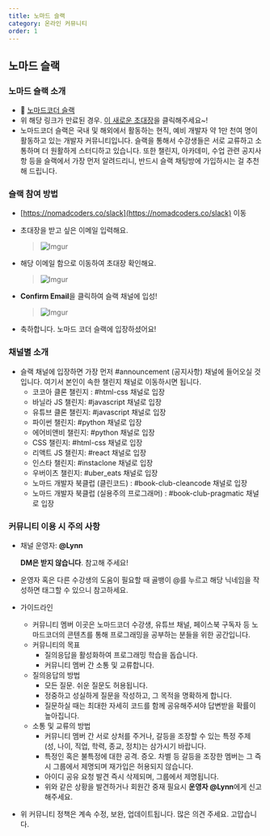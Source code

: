```yaml
---
title: 노마드 슬랙
category: 온라인 커뮤니티
order: 1
---
```


## 노마드 슬랙

### 노마드 슬랙 소개

- 🎈 [노마드코더 슬랙](https://nomadcoders.co/slack)
- 위 해당 링크가 만료된 경우. [이 새로운 초대장](https://join.slack.com/t/nomadcoders/shared_invite/zt-1donf8q81-_7ax_Pk8CVZUak~fRSFazg)을 클릭해주세요~!
- 노마드코더 슬랙은 국내 및 해외에서 활동하는 현직, 예비 개발자 약 1만 천여 명이 활동하고 있는 개발자 커뮤니티입니다. 슬랙을 통해서 수강생들은 서로 교류하고 소통하며 더 원활하게 스터디하고 있습니다. 또한 챌린지, 아카데미, 수업 관련 공지사항 등을 슬랙에서 가장 먼저 알려드리니, 반드시 슬랙 채팅방에 가입하시는 걸 추천해 드립니다.

### 슬랙 참여 방법

- [https://nomadcoders.co/slack](https://nomadcoders.co/slack) 이동
- 초대장을 받고 싶은 이메일 입력해요.

  > ![Imgur](https://i.ibb.co/BqZpTJp/111.png)

- 해당 이메일 함으로 이동하여 초대장 확인해요.

  > ![Imgur](https://i.ibb.co/HtLbgwH/00.png)

- **Confirm Email**을 클릭하여 슬랙 채널에 입성!

  > ![Imgur](https://i.ibb.co/c3drB3d/22.png)

- 축하합니다. 노마드 코더 슬랙에 입장하셨어요!

### 채널별 소개

- 슬랙 채널에 입장하면 가장 먼저 #announcement (공지사항) 채널에 들어오실 것입니다.
  여기서 본인이 속한 챌린지 채널로 이동하시면 됩니다.
  - 코코아 클론 챌린지 : #html-css 채널로 입장
  - 바닐라 JS 챌린지: #javascript 채널로 입장
  - 유튜브 클론 챌린지: #javascript 채널로 입장
  - 파이썬 챌린지: #python 채널로 입장
  - 에어비앤비 챌린지: #python 채널로 입장
  - CSS 챌린지: #html-css 채널로 입장
  - 리액트 JS 챌린지: #react 채널로 입장
  - 인스타 챌린지: #instaclone 채널로 입장
  - 우버이츠 챌린지: #uber_eats 채널로 입장
  - 노마드 개발자 북클럽 (클린코드) : #book-club-cleancode 채널로 입장
  - 노마드 개발자 북클럽 (실용주의 프로그래머) : #book-club-pragmatic 채널로 입장

### 커뮤니티 이용 시 주의 사항

- 채널 운영자: **@Lynn**

  **DM은 받지 않습니다**. 참고해 주세요!

- 운영자 혹은 다른 수강생의 도움이 필요할 때 골뱅이 @를 누르고 해당 닉네임을 작성하면 태그할 수 있으니 참고하세요.
- 가이드라인
  - 커뮤니티 멤버
    이곳은 노마드코더 수강생, 유튜브 채널, 페이스북 구독자 등 노마드코더의 콘텐츠를 통해 프로그래밍을 공부하는 분들을 위한 공간입니다.
  - 커뮤니티의 목표
    - 질의응답을 활성화하여 프로그래밍 학습을 돕습니다.
    - 커뮤니티 멤버 간 소통 및 교류합니다.
  - 질의응답의 방법
    - 모든 질문. 쉬운 질문도 허용됩니다.
    - 정중하고 성실하게 질문을 작성하고, 그 목적을 명확하게 합니다.
    - 질문하실 때는 최대한 자세히 코드를 함께 공유해주셔야 답변받을 확률이 높아집니다.
  - 소통 및 교류의 방법
    - 커뮤니티 멤버 간 서로 상처를 주거나, 갈등을 조장할 수 있는 특정 주제 (성, 나이, 직업, 학력, 종교, 정치)는 삼가시기 바랍니다.
    - 특정인 혹은 불특정에 대한 공격. 증오. 차별 등 갈등을 조장한 멤버는 그 즉시 그룹에서 제명되며 재가입은 허용되지 않습니다.
    - 아이디 공유 요청 발견 즉시 삭제되며, 그룹에서 제명됩니다.
    - 위와 같은 상황을 발견하거나 회원간 중재 필요시 **운영자 @Lynn**에게 신고해주세요.
- 위 커뮤니티 정책은 계속 수정, 보완, 업데이트됩니다. 많은 의견 주세요. 고맙습니다.
